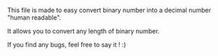 This file is made to easy convert binary number into a decimal number "human readable".

It allows you to convert any length of binary number.

If you find any bugs, feel free to say it ! :) 
